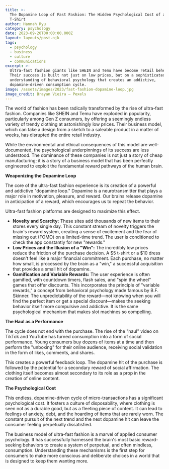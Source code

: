 ```yaml
---
title: >-
  The Dopamine Loop of Fast Fashion: The Hidden Psychological Cost of a $5
  T-Shirt
author: Hannah Ryu
category: psychology
date: 2023-09-20T00:00:00.000Z
layout: layouts/post.njk
tags:
  - psychology
  - business
  - culture
  - communications
excerpt: >-
  Ultra-fast fashion giants like SHEIN and Temu have become retail behemoths.
  Their success is built not just on low prices, but on a sophisticated
  understanding of behavioral psychology that creates an addictive,
  dopamine-driven consumption cycle.
image: /assets/images/2023/fast-fashion-dopamine-loop.jpg
image_credit: Brayan Vieira — Pexels
---
```


The world of fashion has been radically transformed by the rise of ultra-fast fashion. Companies like SHEIN and Temu have exploded in popularity, particularly among Gen Z consumers, by offering a seemingly endless variety of trendy clothing at astonishingly low prices. Their business model, which can take a design from a sketch to a saleable product in a matter of weeks, has disrupted the entire retail industry.

While the environmental and ethical consequences of this model are well-documented, the psychological underpinnings of its success are less understood. The dominance of these companies is not just a story of cheap manufacturing; it is a story of a business model that has been perfectly engineered to exploit the fundamental reward pathways of the human brain.

**Weaponizing the Dopamine Loop**

The core of the ultra-fast fashion experience is its creation of a powerful and addictive "dopamine loop." Dopamine is a neurotransmitter that plays a major role in motivation, pleasure, and reward. Our brains release dopamine in anticipation of a reward, which encourages us to repeat the behavior.

Ultra-fast fashion platforms are designed to maximize this effect.
* **Novelty and Scarcity:** These sites add thousands of new items to their stores every single day. This constant stream of novelty triggers the brain's reward system, creating a sense of excitement and the fear of missing out (FOMO) on a limited-time trend. The user is conditioned to check the app constantly for new "rewards."
* **Low Prices and the Illusion of a "Win":** The incredibly low prices reduce the friction of the purchase decision. A $5 t-shirt or a $10 dress doesn't feel like a major financial commitment. Each purchase, no matter how small, is processed by the brain as a "win," a successful acquisition that provides a small hit of dopamine.
* **Gamification and Variable Rewards:** The user experience is often gamified, with countdown timers, flash sales, and "spin the wheel" games that offer discounts. This incorporates the principle of "variable rewards," a concept from behavioral psychology made famous by B.F. Skinner. The unpredictability of the reward—not knowing when you will find the perfect item or get a special discount—makes the seeking behavior itself more compulsive and addictive. It is the same psychological mechanism that makes slot machines so compelling.

**The Haul as a Performance**

The cycle does not end with the purchase. The rise of the "haul" video on TikTok and YouTube has turned consumption into a form of social performance. Young consumers buy dozens of items at a time and then perform the "unboxing" for their online audience, receiving social validation in the form of likes, comments, and shares.

This creates a powerful feedback loop. The dopamine hit of the purchase is followed by the potential for a secondary reward of social affirmation. The clothing itself becomes almost secondary to its role as a prop in the creation of online content.

**The Psychological Cost**

This endless, dopamine-driven cycle of micro-transactions has a significant psychological cost. It fosters a culture of disposability, where clothing is seen not as a durable good, but as a fleeting piece of content. It can lead to feelings of anxiety, debt, and the hoarding of items that are rarely worn. The constant pursuit of the next trend and the next dopamine hit can leave the consumer feeling perpetually dissatisfied.

The business model of ultra-fast fashion is a marvel of applied consumer psychology. It has successfully harnessed the brain's most basic reward-seeking behaviors to create a system of perpetual, and often mindless, consumption. Understanding these mechanisms is the first step for consumers to make more conscious and deliberate choices in a world that is designed to keep them wanting more.
